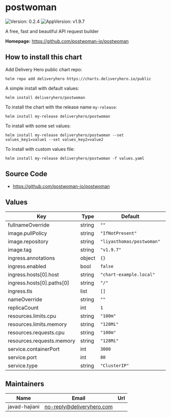# postwoman

![Version: 0.2.4](https://img.shields.io/badge/Version-0.2.4-informational?style=flat-square) ![AppVersion: v1.9.7](https://img.shields.io/badge/AppVersion-v1.9.7-informational?style=flat-square)

A free, fast and beautiful API request builder

**Homepage:** <https://github.com/postwoman-io/postwoman>

## How to install this chart

Add Delivery Hero public chart repo:

```console
helm repo add deliveryhero https://charts.deliveryhero.io/public
```

A simple install with default values:

```console
helm install deliveryhero/postwoman
```

To install the chart with the release name `my-release`:

```console
helm install my-release deliveryhero/postwoman
```

To install with some set values:

```console
helm install my-release deliveryhero/postwoman --set values_key1=value1 --set values_key2=value2
```

To install with custom values file:

```console
helm install my-release deliveryhero/postwoman -f values.yaml
```

## Source Code

* <https://github.com/postwoman-io/postwoman>

## Values

| Key | Type | Default | Description |
|-----|------|---------|-------------|
| fullnameOverride | string | `""` |  |
| image.pullPolicy | string | `"IfNotPresent"` |  |
| image.repository | string | `"liyasthomas/postwoman"` |  |
| image.tag | string | `"v1.9.7"` |  |
| ingress.annotations | object | `{}` |  |
| ingress.enabled | bool | `false` |  |
| ingress.hosts[0].host | string | `"chart-example.local"` |  |
| ingress.hosts[0].paths[0] | string | `"/"` |  |
| ingress.tls | list | `[]` |  |
| nameOverride | string | `""` |  |
| replicaCount | int | `1` |  |
| resources.limits.cpu | string | `"100m"` |  |
| resources.limits.memory | string | `"128Mi"` |  |
| resources.requests.cpu | string | `"100m"` |  |
| resources.requests.memory | string | `"128Mi"` |  |
| service.containerPort | int | `3000` |  |
| service.port | int | `80` |  |
| service.type | string | `"ClusterIP"` |  |

## Maintainers

| Name | Email | Url |
| ---- | ------ | --- |
| javad-hajiani | no-reply@deliveryhero.com |  |
